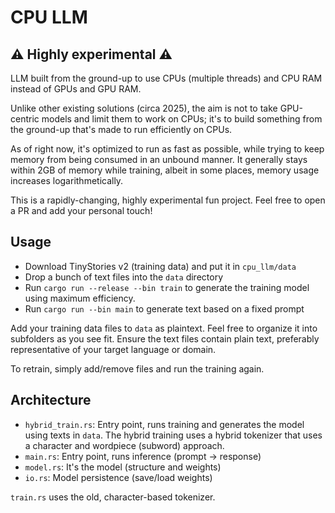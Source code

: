 # CPU LLM

## :warning: Highly experimental :warning:

LLM built from the ground-up to use CPUs (multiple threads) and CPU RAM instead of GPUs and GPU RAM.

Unlike other existing solutions (circa 2025), the aim is not to take GPU-centric models and limit them to work on CPUs; it's to build something from the ground-up that's made to run efficiently on CPUs.

As of right now, it's optimized to run as fast as possible, while trying to keep memory from being consumed in an unbound manner. It generally stays within 2GB of memory while training, albeit in some places, memory usage increases logarithmetically.

This is a rapidly-changing, highly experimental fun project. Feel free to open a PR and add your personal touch!

## Usage

- Download TinyStories v2 (training data) and put it in `cpu_llm/data`
- Drop a bunch of text files into the `data` directory
- Run `cargo run --release --bin train` to generate the training model using maximum efficiency.
- Run `cargo run --bin main` to generate text based on a fixed prompt

Add your training data files to `data` as plaintext. Feel free to organize it into subfolders as you see fit. Ensure the text files contain plain text, preferably representative of your target language or domain.

To retrain, simply add/remove files and run the training again.

## Architecture

- `hybrid_train.rs`: Entry point, runs training and generates the model using texts in `data`. The hybrid training uses a hybrid tokenizer that uses a character and wordpiece (subword) approach.
- `main.rs`: Entry point, runs inference (prompt -> response)
- `model.rs`: It's the model (structure and weights)
- `io.rs`: Model persistence (save/load weights)

`train.rs` uses the old, character-based tokenizer. 

